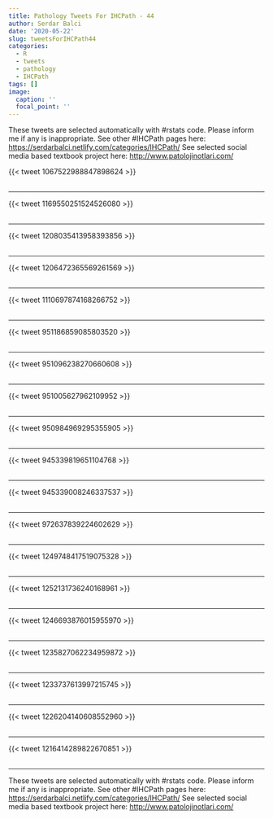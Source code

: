 ```yaml
---
title: Pathology Tweets For IHCPath - 44
author: Serdar Balci
date: '2020-05-22'
slug: tweetsForIHCPath44
categories:
  - R
  - tweets
  - pathology
  - IHCPath
tags: []
image:
  caption: ''
  focal_point: ''
---
```



These tweets are selected automatically with #rstats code. Please inform me if any is inappropriate.
See other #IHCPath pages here: https://serdarbalci.netlify.com/categories/IHCPath/ 
See selected social media based textbook project here: http://www.patolojinotlari.com/

{{< tweet 1067522988847898624 >}}
<br>
<br>
<hr>
{{< tweet 1169550251524526080 >}}
<br>
<br>
<hr>
{{< tweet 1208035413958393856 >}}
<br>
<br>
<hr>
{{< tweet 1206472365569261569 >}}
<br>
<br>
<hr>
{{< tweet 1110697874168266752 >}}
<br>
<br>
<hr>
{{< tweet 951186859085803520 >}}
<br>
<br>
<hr>
{{< tweet 951096238270660608 >}}
<br>
<br>
<hr>
{{< tweet 951005627962109952 >}}
<br>
<br>
<hr>
{{< tweet 950984969295355905 >}}
<br>
<br>
<hr>
{{< tweet 945339819651104768 >}}
<br>
<br>
<hr>
{{< tweet 945339008246337537 >}}
<br>
<br>
<hr>
{{< tweet 972637839224602629 >}}
<br>
<br>
<hr>
{{< tweet 1249748417519075328 >}}
<br>
<br>
<hr>
{{< tweet 1252131736240168961 >}}
<br>
<br>
<hr>
{{< tweet 1246693876015955970 >}}
<br>
<br>
<hr>
{{< tweet 1235827062234959872 >}}
<br>
<br>
<hr>
{{< tweet 1233737613997215745 >}}
<br>
<br>
<hr>
{{< tweet 1226204140608552960 >}}
<br>
<br>
<hr>
{{< tweet 1216414289822670851 >}}
<br>
<br>
<hr>


These tweets are selected automatically with #rstats code. Please inform me if any is inappropriate.
See other #IHCPath pages here: https://serdarbalci.netlify.com/categories/IHCPath/ 
See selected social media based textbook project here: http://www.patolojinotlari.com/
